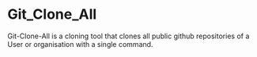 # Git_Clone_All
Git-Clone-All is a cloning tool that clones all public github repositories of a User or organisation  with a single command.
